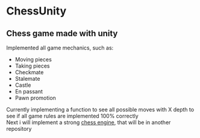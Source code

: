 # ChessUnity
Chess game made with unity <br>
-----------------
Implemented all game mechanics, such as: <br>
* Moving pieces <br>
* Taking pieces <br>
* Checkmate <br>
* Stalemate <br>
* Castle <br>
* En passant <br>
* Pawn promotion <br>

Currently implementing a function to see all possible moves with X depth to see if all game rules are implemented 100% correctly <br>
Next i will implement a strong <a href="https://en.wikipedia.org/wiki/Chess_engine">chess engine</a>, that will be in another repository
